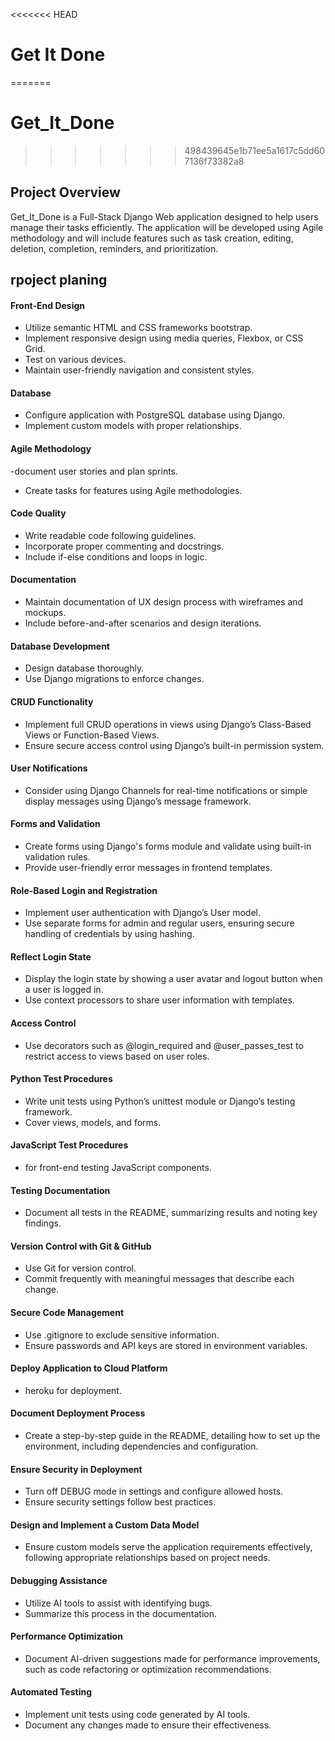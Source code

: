 <<<<<<< HEAD
# Get It Done
=======
# Get_It_Done
>>>>>>> 498439645e1b71ee5a1617c5dd607136f73382a8

## Project Overview
Get_It_Done is a Full-Stack Django Web application designed to help users manage their tasks efficiently. The application will be developed using Agile methodology and will include features such as task creation, editing, deletion, completion, reminders, and prioritization.

## rpoject planing

####  Front-End Design
- Utilize semantic HTML and CSS frameworks bootstrap.
- Implement responsive design using media queries, Flexbox, or CSS Grid.
- Test on various devices.
- Maintain user-friendly navigation and consistent styles.

#### Database
- Configure application with PostgreSQL database using Django.
- Implement custom models with proper relationships.

#### Agile Methodology
-document user stories and plan sprints.
- Create tasks for features using Agile methodologies.

#### Code Quality
- Write readable code following guidelines.
- Incorporate proper commenting and docstrings.
- Include if-else conditions and loops in logic.

#### Documentation
- Maintain documentation of UX design process with wireframes and mockups.
- Include before-and-after scenarios and design iterations.

#### Database Development
- Design database thoroughly.
- Use Django migrations to enforce changes.

#### CRUD Functionality
- Implement full CRUD operations in views using Django’s Class-Based Views or Function-Based Views.
- Ensure secure access control using Django’s built-in permission system.

#### User Notifications
- Consider using Django Channels for real-time notifications or simple display messages using Django’s message framework.

#### Forms and Validation
- Create forms using Django's forms module and validate using built-in validation rules.
- Provide user-friendly error messages in frontend templates.

#### Role-Based Login and Registration
- Implement user authentication with Django’s User model.
- Use separate forms for admin and regular users, ensuring secure handling of credentials by using hashing.

#### Reflect Login State
- Display the login state by showing a user avatar and logout button when a user is logged in.
- Use context processors to share user information with templates.

#### Access Control
- Use decorators such as @login_required and @user_passes_test to restrict access to views based on user roles.

#### Python Test Procedures
- Write unit tests using Python’s unittest module or Django’s testing framework.
- Cover views, models, and forms.

#### JavaScript Test Procedures
- for front-end testing JavaScript components.

#### Testing Documentation
- Document all tests in the README, summarizing results and noting key findings.


#### Version Control with Git & GitHub
- Use Git for version control.
- Commit frequently with meaningful messages that describe each change.

#### Secure Code Management
- Use .gitignore to exclude sensitive information.
- Ensure passwords and API keys are stored in environment variables.


#### Deploy Application to Cloud Platform
- heroku for deployment.

#### Document Deployment Process
- Create a step-by-step guide in the README, detailing how to set up the environment, including dependencies and configuration.

#### Ensure Security in Deployment
- Turn off DEBUG mode in settings and configure allowed hosts.
- Ensure security settings follow best practices.


####  Design and Implement a Custom Data Model
- Ensure custom models serve the application requirements effectively, following appropriate relationships based on project needs.


#### Debugging Assistance
- Utilize AI tools to assist with identifying bugs.
- Summarize this process in the documentation.

#### Performance Optimization
- Document AI-driven suggestions made for performance improvements, such as code refactoring or optimization recommendations.

#### Automated Testing
- Implement unit tests using code generated by AI tools.
- Document any changes made to ensure their effectiveness.
